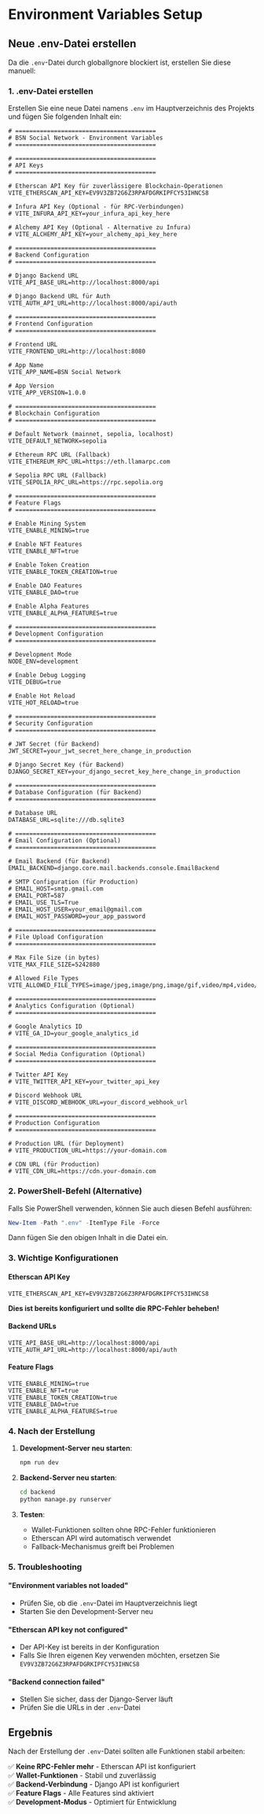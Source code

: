 # Environment Variables Setup

## Neue .env-Datei erstellen

Da die `.env`-Datei durch globalIgnore blockiert ist, erstellen Sie diese manuell:

### 1. .env-Datei erstellen

Erstellen Sie eine neue Datei namens `.env` im Hauptverzeichnis des Projekts und fügen Sie folgenden Inhalt ein:

```env
# ========================================
# BSN Social Network - Environment Variables
# ========================================

# ========================================
# API Keys
# ========================================

# Etherscan API Key für zuverlässigere Blockchain-Operationen
VITE_ETHERSCAN_API_KEY=EV9V3ZB72G6Z3RPAFDGRKIPFCY53IHNCS8

# Infura API Key (Optional - für RPC-Verbindungen)
# VITE_INFURA_API_KEY=your_infura_api_key_here

# Alchemy API Key (Optional - Alternative zu Infura)
# VITE_ALCHEMY_API_KEY=your_alchemy_api_key_here

# ========================================
# Backend Configuration
# ========================================

# Django Backend URL
VITE_API_BASE_URL=http://localhost:8000/api

# Django Backend URL für Auth
VITE_AUTH_API_URL=http://localhost:8000/api/auth

# ========================================
# Frontend Configuration
# ========================================

# Frontend URL
VITE_FRONTEND_URL=http://localhost:8080

# App Name
VITE_APP_NAME=BSN Social Network

# App Version
VITE_APP_VERSION=1.0.0

# ========================================
# Blockchain Configuration
# ========================================

# Default Network (mainnet, sepolia, localhost)
VITE_DEFAULT_NETWORK=sepolia

# Ethereum RPC URL (Fallback)
VITE_ETHEREUM_RPC_URL=https://eth.llamarpc.com

# Sepolia RPC URL (Fallback)
VITE_SEPOLIA_RPC_URL=https://rpc.sepolia.org

# ========================================
# Feature Flags
# ========================================

# Enable Mining System
VITE_ENABLE_MINING=true

# Enable NFT Features
VITE_ENABLE_NFT=true

# Enable Token Creation
VITE_ENABLE_TOKEN_CREATION=true

# Enable DAO Features
VITE_ENABLE_DAO=true

# Enable Alpha Features
VITE_ENABLE_ALPHA_FEATURES=true

# ========================================
# Development Configuration
# ========================================

# Development Mode
NODE_ENV=development

# Enable Debug Logging
VITE_DEBUG=true

# Enable Hot Reload
VITE_HOT_RELOAD=true

# ========================================
# Security Configuration
# ========================================

# JWT Secret (für Backend)
JWT_SECRET=your_jwt_secret_here_change_in_production

# Django Secret Key (für Backend)
DJANGO_SECRET_KEY=your_django_secret_key_here_change_in_production

# ========================================
# Database Configuration (für Backend)
# ========================================

# Database URL
DATABASE_URL=sqlite:///db.sqlite3

# ========================================
# Email Configuration (Optional)
# ========================================

# Email Backend (für Backend)
EMAIL_BACKEND=django.core.mail.backends.console.EmailBackend

# SMTP Configuration (für Production)
# EMAIL_HOST=smtp.gmail.com
# EMAIL_PORT=587
# EMAIL_USE_TLS=True
# EMAIL_HOST_USER=your_email@gmail.com
# EMAIL_HOST_PASSWORD=your_app_password

# ========================================
# File Upload Configuration
# ========================================

# Max File Size (in bytes)
VITE_MAX_FILE_SIZE=5242880

# Allowed File Types
VITE_ALLOWED_FILE_TYPES=image/jpeg,image/png,image/gif,video/mp4,video/webm

# ========================================
# Analytics Configuration (Optional)
# ========================================

# Google Analytics ID
# VITE_GA_ID=your_google_analytics_id

# ========================================
# Social Media Configuration (Optional)
# ========================================

# Twitter API Key
# VITE_TWITTER_API_KEY=your_twitter_api_key

# Discord Webhook URL
# VITE_DISCORD_WEBHOOK_URL=your_discord_webhook_url

# ========================================
# Production Configuration
# ========================================

# Production URL (für Deployment)
# VITE_PRODUCTION_URL=https://your-domain.com

# CDN URL (für Production)
# VITE_CDN_URL=https://cdn.your-domain.com
```

### 2. PowerShell-Befehl (Alternative)

Falls Sie PowerShell verwenden, können Sie auch diesen Befehl ausführen:

```powershell
New-Item -Path ".env" -ItemType File -Force
```

Dann fügen Sie den obigen Inhalt in die Datei ein.

### 3. Wichtige Konfigurationen

#### Etherscan API Key
```env
VITE_ETHERSCAN_API_KEY=EV9V3ZB72G6Z3RPAFDGRKIPFCY53IHNCS8
```
**Dies ist bereits konfiguriert und sollte die RPC-Fehler beheben!**

#### Backend URLs
```env
VITE_API_BASE_URL=http://localhost:8000/api
VITE_AUTH_API_URL=http://localhost:8000/api/auth
```

#### Feature Flags
```env
VITE_ENABLE_MINING=true
VITE_ENABLE_NFT=true
VITE_ENABLE_TOKEN_CREATION=true
VITE_ENABLE_DAO=true
VITE_ENABLE_ALPHA_FEATURES=true
```

### 4. Nach der Erstellung

1. **Development-Server neu starten**:
   ```bash
   npm run dev
   ```

2. **Backend-Server neu starten**:
   ```bash
   cd backend
   python manage.py runserver
   ```

3. **Testen**:
   - Wallet-Funktionen sollten ohne RPC-Fehler funktionieren
   - Etherscan API wird automatisch verwendet
   - Fallback-Mechanismus greift bei Problemen

### 5. Troubleshooting

#### "Environment variables not loaded"
- Prüfen Sie, ob die `.env`-Datei im Hauptverzeichnis liegt
- Starten Sie den Development-Server neu

#### "Etherscan API key not configured"
- Der API-Key ist bereits in der Konfiguration
- Falls Sie Ihren eigenen Key verwenden möchten, ersetzen Sie `EV9V3ZB72G6Z3RPAFDGRKIPFCY53IHNCS8`

#### "Backend connection failed"
- Stellen Sie sicher, dass der Django-Server läuft
- Prüfen Sie die URLs in der `.env`-Datei

## Ergebnis

Nach der Erstellung der `.env`-Datei sollten alle Funktionen stabil arbeiten:

✅ **Keine RPC-Fehler mehr** - Etherscan API ist konfiguriert  
✅ **Wallet-Funktionen** - Stabil und zuverlässig  
✅ **Backend-Verbindung** - Django API ist konfiguriert  
✅ **Feature Flags** - Alle Features sind aktiviert  
✅ **Development-Modus** - Optimiert für Entwicklung 